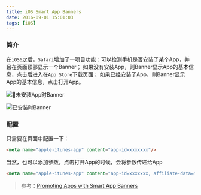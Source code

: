 ```yaml
---
title: iOS Smart App Banners
date: 2016-09-01 15:01:03
tags: [iOS]
---
```


### 简介
在`iOS6`之后，`Safari`增加了一项目功能：可以检测手机是否安装了某个App，并且在页面顶部显示一个Banner；
如果没有安装App，则Banner显示App的基本信息，点击后进入在`App Store`下载页面；
如果已经安装了App，则Banner显示App的基本信息，点击打开App。


![未安装App时Banner](http://upload-images.jianshu.io/upload_images/267318-3fdaf39a0df621e6.png?imageMogr2/auto-orient/strip%7CimageView2/2/w/1240)


![已安装时Banner](http://upload-images.jianshu.io/upload_images/267318-fdbaa7336026fa6b.png?imageMogr2/auto-orient/strip%7CimageView2/2/w/1240)

### 配置
只需要在页面中配置一下：
```html
<meta name="apple-itunes-app" content="app-id=xxxxxxx"/>  
```

当然，也可以添加参数，点击打开App的时候，会将参数传递给App
```html
<meta name="apple-itunes-app" content="app-id=xxxxxxx, affiliate-data=myAffiliateData, app-argument=myURL">
```


> 参考：[Promoting Apps with Smart App Banners](https://developer.apple.com/library/ios/documentation/AppleApplications/Reference/SafariWebContent/PromotingAppswithAppBanners/PromotingAppswithAppBanners.html)